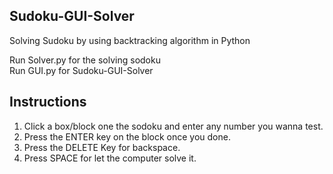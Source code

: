## Sudoku-GUI-Solver

Solving Sudoku by using backtracking algorithm in Python

Run Solver.py for the solving sodoku <br>
Run GUI.py for Sudoku-GUI-Solver

## Instructions

1. Click a box/block one the sodoku and enter any number you wanna test. 
2. Press the ENTER key on the block once you done.
3. Press the DELETE Key for backspace.
4. Press SPACE for let the computer solve it.

